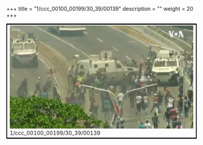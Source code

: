 +++
title = "1/ccc_00100_00199/30_39/00139"
description = ""
weight = 20
+++

<table style="border:2px solid black;max-width:800px;max-height:800px;" 
><tr><td>
<img class="center-fit-jpg"
src="/jpg_/aaa_20190430_NxaOmWaI8sI_00138.jpg">
1/ccc_00100_00199/30_39/00139
</img></td></tr></table>
